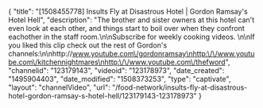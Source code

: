 {
    "title": "[1508455778] Insults Fly at Disastrous Hotel | Gordon Ramsay's Hotel Hell",
    "description": "The brother and sister owners at this hotel can't even look at each other, and things start to boil over when they confront eachother in the staff room.\n\nSubscribe for weekly cooking videos. \n\nIf you liked this clip check out the rest of Gordon's channels:\n\nhttp:\/\/www.youtube.com\/gordonramsay\nhttp:\/\/www.youtube.com\/kitchennightmares\nhttp:\/\/www.youtube.com\/thefword",
    "channelid": "123179143",
    "videoid": "123178973",
    "date_created": "1495904403",
    "date_modified": "1508373253",
    "type": "captivate",
    "layout": "channelVideo",
    "url": "\/food-network\/insults-fly-at-disastrous-hotel-gordon-ramsay-s-hotel-hell\/123179143-123178973"
}